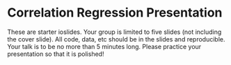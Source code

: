 # Correlation Regression Presentation

These are starter ioslides.  Your group is limited to five slides (not including the cover slide).  All code, data, etc should be in the slides and reproducible.  Your talk is to be no more than 5 minutes long. Please practice your presentation so that it is polished!
